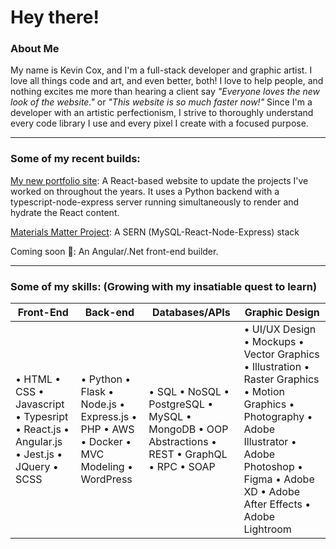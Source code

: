 # Hey there!

### About Me

My name is Kevin Cox, and I'm a full-stack developer and graphic artist. I love all things code and art, and even better, both!
I love to help people, and nothing excites me more than hearing a client say *"Everyone loves the new look of the website."* or *"This website is so much faster now!"*
Since I'm a developer with an artistic perfectionism, I strive to thoroughly understand every code library I use and every pixel I create with a focused purpose.


---


### Some of my recent builds:

[My new portfolio site](https://github.com/KevinCox0427/Portfolio-Redo): A React-based website to update the projects I've worked on throughout the years. It uses a Python backend with a typescript-node-express server running simultaneously to render and hydrate the React content.

[Materials Matter Project](https://github.com/KevinCox0427/Materials-Matter-App): A SERN (MySQL-React-Node-Express) stack 

Coming soon :eyes:: An Angular/.Net front-end builder.


---


### Some of my skills: (Growing with my insatiable quest to learn)

| Front-End | Back-end | Databases/APIs | Graphic Design |
| --------- | -------- | -------------- | -------------- |
| • HTML • CSS • Javascript • Typesript • React.js • Angular.js • Jest.js • JQuery • SCSS | • Python • Flask • Node.js • Express.js • PHP • AWS • Docker • MVC Modeling • WordPress | • SQL • NoSQL • PostgreSQL • MySQL • MongoDB • OOP Abstractions • REST • GraphQL • RPC • SOAP | • UI/UX Design • Mockups • Vector Graphics • Illustration • Raster Graphics • Motion Graphics • Photography • Adobe Illustrator • Adobe Photoshop • Figma • Adobe XD • Adobe After Effects • Adobe Lightroom |
